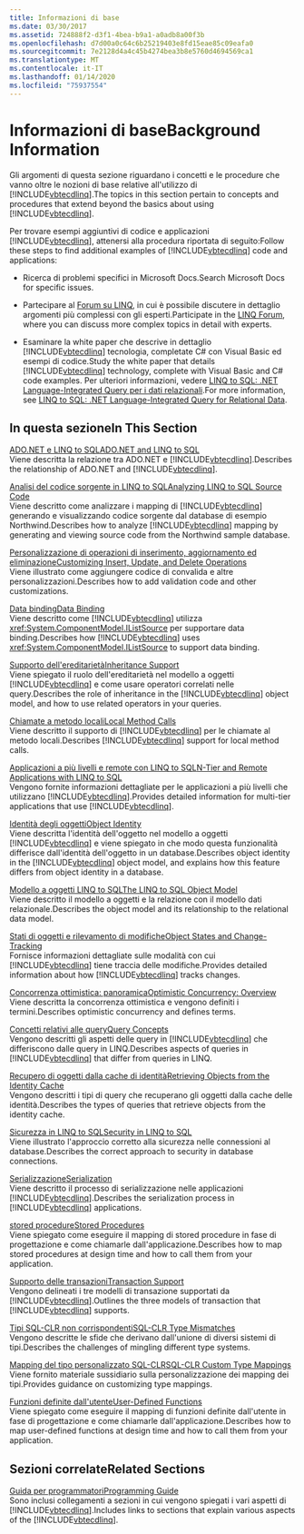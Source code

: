 ```yaml
---
title: Informazioni di base
ms.date: 03/30/2017
ms.assetid: 724888f2-d3f1-4bea-b9a1-a0adb8a00f3b
ms.openlocfilehash: d7d00a0c64c6b25219403e8fd15eae85c09eafa0
ms.sourcegitcommit: 7e2128d4a4c45b4274bea3b8e5760d4694569ca1
ms.translationtype: MT
ms.contentlocale: it-IT
ms.lasthandoff: 01/14/2020
ms.locfileid: "75937554"
---
```

# <a name="background-information"></a><span data-ttu-id="79d0e-102">Informazioni di base</span><span class="sxs-lookup"><span data-stu-id="79d0e-102">Background Information</span></span>
<span data-ttu-id="79d0e-103">Gli argomenti di questa sezione riguardano i concetti e le procedure che vanno oltre le nozioni di base relative all'utilizzo di [!INCLUDE[vbtecdlinq](../../../../../../includes/vbtecdlinq-md.md)].</span><span class="sxs-lookup"><span data-stu-id="79d0e-103">The topics in this section pertain to concepts and procedures that extend beyond the basics about using [!INCLUDE[vbtecdlinq](../../../../../../includes/vbtecdlinq-md.md)].</span></span>  
  
 <span data-ttu-id="79d0e-104">Per trovare esempi aggiuntivi di codice e applicazioni [!INCLUDE[vbtecdlinq](../../../../../../includes/vbtecdlinq-md.md)], attenersi alla procedura riportata di seguito:</span><span class="sxs-lookup"><span data-stu-id="79d0e-104">Follow these steps to find additional examples of [!INCLUDE[vbtecdlinq](../../../../../../includes/vbtecdlinq-md.md)] code and applications:</span></span>  
  
- <span data-ttu-id="79d0e-105">Ricerca di problemi specifici in Microsoft Docs.</span><span class="sxs-lookup"><span data-stu-id="79d0e-105">Search Microsoft Docs for specific issues.</span></span>  
  
- <span data-ttu-id="79d0e-106">Partecipare al [Forum su LINQ](https://go.microsoft.com/fwlink/?LinkId=76488), in cui è possibile discutere in dettaglio argomenti più complessi con gli esperti.</span><span class="sxs-lookup"><span data-stu-id="79d0e-106">Participate in the [LINQ Forum](https://go.microsoft.com/fwlink/?LinkId=76488), where you can discuss more complex topics in detail with experts.</span></span>  
  
- <span data-ttu-id="79d0e-107">Esaminare la white paper che descrive in dettaglio [!INCLUDE[vbtecdlinq](../../../../../../includes/vbtecdlinq-md.md)] tecnologia, completate C# con Visual Basic ed esempi di codice.</span><span class="sxs-lookup"><span data-stu-id="79d0e-107">Study the white paper that details [!INCLUDE[vbtecdlinq](../../../../../../includes/vbtecdlinq-md.md)] technology, complete with Visual Basic and C# code examples.</span></span> <span data-ttu-id="79d0e-108">Per ulteriori informazioni, vedere [LINQ to SQL: .NET Language-Integrated Query per i dati relazionali](https://go.microsoft.com/fwlink/?LinkId=93205).</span><span class="sxs-lookup"><span data-stu-id="79d0e-108">For more information, see [LINQ to SQL: .NET Language-Integrated Query for Relational Data](https://go.microsoft.com/fwlink/?LinkId=93205).</span></span>  
  
## <a name="in-this-section"></a><span data-ttu-id="79d0e-109">In questa sezione</span><span class="sxs-lookup"><span data-stu-id="79d0e-109">In This Section</span></span>  
 [<span data-ttu-id="79d0e-110">ADO.NET e LINQ to SQL</span><span class="sxs-lookup"><span data-stu-id="79d0e-110">ADO.NET and LINQ to SQL</span></span>](ado-net-and-linq-to-sql.md)  
 <span data-ttu-id="79d0e-111">Viene descritta la relazione tra ADO.NET e [!INCLUDE[vbtecdlinq](../../../../../../includes/vbtecdlinq-md.md)].</span><span class="sxs-lookup"><span data-stu-id="79d0e-111">Describes the relationship of ADO.NET and [!INCLUDE[vbtecdlinq](../../../../../../includes/vbtecdlinq-md.md)].</span></span>  
  
 [<span data-ttu-id="79d0e-112">Analisi del codice sorgente in LINQ to SQL</span><span class="sxs-lookup"><span data-stu-id="79d0e-112">Analyzing LINQ to SQL Source Code</span></span>](analyzing-linq-to-sql-source-code.md)  
 <span data-ttu-id="79d0e-113">Viene descritto come analizzare i mapping di [!INCLUDE[vbtecdlinq](../../../../../../includes/vbtecdlinq-md.md)] generando e visualizzando codice sorgente dal database di esempio Northwind.</span><span class="sxs-lookup"><span data-stu-id="79d0e-113">Describes how to analyze [!INCLUDE[vbtecdlinq](../../../../../../includes/vbtecdlinq-md.md)] mapping by generating and viewing source code from the Northwind sample database.</span></span>  
  
 [<span data-ttu-id="79d0e-114">Personalizzazione di operazioni di inserimento, aggiornamento ed eliminazione</span><span class="sxs-lookup"><span data-stu-id="79d0e-114">Customizing Insert, Update, and Delete Operations</span></span>](customizing-insert-update-and-delete-operations.md)  
 <span data-ttu-id="79d0e-115">Viene illustrato come aggiungere codice di convalida e altre personalizzazioni.</span><span class="sxs-lookup"><span data-stu-id="79d0e-115">Describes how to add validation code and other customizations.</span></span>  
  
 [<span data-ttu-id="79d0e-116">Data binding</span><span class="sxs-lookup"><span data-stu-id="79d0e-116">Data Binding</span></span>](data-binding.md)  
 <span data-ttu-id="79d0e-117">Viene descritto come [!INCLUDE[vbtecdlinq](../../../../../../includes/vbtecdlinq-md.md)] utilizza <xref:System.ComponentModel.IListSource> per supportare data binding.</span><span class="sxs-lookup"><span data-stu-id="79d0e-117">Describes how [!INCLUDE[vbtecdlinq](../../../../../../includes/vbtecdlinq-md.md)] uses <xref:System.ComponentModel.IListSource> to support data binding.</span></span>  
  
 [<span data-ttu-id="79d0e-118">Supporto dell'ereditarietà</span><span class="sxs-lookup"><span data-stu-id="79d0e-118">Inheritance Support</span></span>](inheritance-support.md)  
 <span data-ttu-id="79d0e-119">Viene spiegato il ruolo dell'ereditarietà nel modello a oggetti [!INCLUDE[vbtecdlinq](../../../../../../includes/vbtecdlinq-md.md)] e come usare operatori correlati nelle query.</span><span class="sxs-lookup"><span data-stu-id="79d0e-119">Describes the role of inheritance in the [!INCLUDE[vbtecdlinq](../../../../../../includes/vbtecdlinq-md.md)] object model, and how to use related operators in your queries.</span></span>  
  
 [<span data-ttu-id="79d0e-120">Chiamate a metodo locali</span><span class="sxs-lookup"><span data-stu-id="79d0e-120">Local Method Calls</span></span>](local-method-calls.md)  
 <span data-ttu-id="79d0e-121">Viene descritto il supporto di [!INCLUDE[vbtecdlinq](../../../../../../includes/vbtecdlinq-md.md)] per le chiamate al metodo locali.</span><span class="sxs-lookup"><span data-stu-id="79d0e-121">Describes [!INCLUDE[vbtecdlinq](../../../../../../includes/vbtecdlinq-md.md)] support for local method calls.</span></span>  
  
 [<span data-ttu-id="79d0e-122">Applicazioni a più livelli e remote con LINQ to SQL</span><span class="sxs-lookup"><span data-stu-id="79d0e-122">N-Tier and Remote Applications with LINQ to SQL</span></span>](n-tier-and-remote-applications-with-linq-to-sql.md)  
 <span data-ttu-id="79d0e-123">Vengono fornite informazioni dettagliate per le applicazioni a più livelli che utilizzano [!INCLUDE[vbtecdlinq](../../../../../../includes/vbtecdlinq-md.md)].</span><span class="sxs-lookup"><span data-stu-id="79d0e-123">Provides detailed information for multi-tier applications that use [!INCLUDE[vbtecdlinq](../../../../../../includes/vbtecdlinq-md.md)].</span></span>  
  
 [<span data-ttu-id="79d0e-124">Identità degli oggetti</span><span class="sxs-lookup"><span data-stu-id="79d0e-124">Object Identity</span></span>](object-identity.md)  
 <span data-ttu-id="79d0e-125">Viene descritta l'identità dell'oggetto nel modello a oggetti [!INCLUDE[vbtecdlinq](../../../../../../includes/vbtecdlinq-md.md)] e viene spiegato in che modo questa funzionalità differisce dall'identità dell'oggetto in un database.</span><span class="sxs-lookup"><span data-stu-id="79d0e-125">Describes object identity in the [!INCLUDE[vbtecdlinq](../../../../../../includes/vbtecdlinq-md.md)] object model, and explains how this feature differs from object identity in a database.</span></span>  
  
 [<span data-ttu-id="79d0e-126">Modello a oggetti LINQ to SQL</span><span class="sxs-lookup"><span data-stu-id="79d0e-126">The LINQ to SQL Object Model</span></span>](the-linq-to-sql-object-model.md)  
 <span data-ttu-id="79d0e-127">Viene descritto il modello a oggetti e la relazione con il modello dati relazionale.</span><span class="sxs-lookup"><span data-stu-id="79d0e-127">Describes the object model and its relationship to the relational data model.</span></span>  
  
 [<span data-ttu-id="79d0e-128">Stati di oggetti e rilevamento di modifiche</span><span class="sxs-lookup"><span data-stu-id="79d0e-128">Object States and Change-Tracking</span></span>](object-states-and-change-tracking.md)  
 <span data-ttu-id="79d0e-129">Fornisce informazioni dettagliate sulle modalità con cui [!INCLUDE[vbtecdlinq](../../../../../../includes/vbtecdlinq-md.md)] tiene traccia delle modifiche.</span><span class="sxs-lookup"><span data-stu-id="79d0e-129">Provides detailed information about how [!INCLUDE[vbtecdlinq](../../../../../../includes/vbtecdlinq-md.md)] tracks changes.</span></span>  
  
 [<span data-ttu-id="79d0e-130">Concorrenza ottimistica: panoramica</span><span class="sxs-lookup"><span data-stu-id="79d0e-130">Optimistic Concurrency: Overview</span></span>](optimistic-concurrency-overview.md)  
 <span data-ttu-id="79d0e-131">Viene descritta la concorrenza ottimistica e vengono definiti i termini.</span><span class="sxs-lookup"><span data-stu-id="79d0e-131">Describes optimistic concurrency and defines terms.</span></span>  
  
 [<span data-ttu-id="79d0e-132">Concetti relativi alle query</span><span class="sxs-lookup"><span data-stu-id="79d0e-132">Query Concepts</span></span>](query-concepts.md)  
 <span data-ttu-id="79d0e-133">Vengono descritti gli aspetti delle query in [!INCLUDE[vbtecdlinq](../../../../../../includes/vbtecdlinq-md.md)] che differiscono dalle query in LINQ.</span><span class="sxs-lookup"><span data-stu-id="79d0e-133">Describes aspects of queries in [!INCLUDE[vbtecdlinq](../../../../../../includes/vbtecdlinq-md.md)] that differ from queries in LINQ.</span></span>  
  
 [<span data-ttu-id="79d0e-134">Recupero di oggetti dalla cache di identità</span><span class="sxs-lookup"><span data-stu-id="79d0e-134">Retrieving Objects from the Identity Cache</span></span>](retrieving-objects-from-the-identity-cache.md)  
 <span data-ttu-id="79d0e-135">Vengono descritti i tipi di query che recuperano gli oggetti dalla cache delle identità.</span><span class="sxs-lookup"><span data-stu-id="79d0e-135">Describes the types of queries that retrieve objects from the identity cache.</span></span>  
  
 [<span data-ttu-id="79d0e-136">Sicurezza in LINQ to SQL</span><span class="sxs-lookup"><span data-stu-id="79d0e-136">Security in LINQ to SQL</span></span>](security-in-linq-to-sql.md)  
 <span data-ttu-id="79d0e-137">Viene illustrato l'approccio corretto alla sicurezza nelle connessioni al database.</span><span class="sxs-lookup"><span data-stu-id="79d0e-137">Describes the correct approach to security in database connections.</span></span>  
  
 [<span data-ttu-id="79d0e-138">Serializzazione</span><span class="sxs-lookup"><span data-stu-id="79d0e-138">Serialization</span></span>](serialization.md)  
 <span data-ttu-id="79d0e-139">Viene descritto il processo di serializzazione nelle applicazioni [!INCLUDE[vbtecdlinq](../../../../../../includes/vbtecdlinq-md.md)].</span><span class="sxs-lookup"><span data-stu-id="79d0e-139">Describes the serialization process in [!INCLUDE[vbtecdlinq](../../../../../../includes/vbtecdlinq-md.md)] applications.</span></span>  
  
 [<span data-ttu-id="79d0e-140">stored procedure</span><span class="sxs-lookup"><span data-stu-id="79d0e-140">Stored Procedures</span></span>](stored-procedures.md)  
 <span data-ttu-id="79d0e-141">Viene spiegato come eseguire il mapping di stored procedure in fase di progettazione e come chiamarle dall'applicazione.</span><span class="sxs-lookup"><span data-stu-id="79d0e-141">Describes how to map stored procedures at design time and how to call them from your application.</span></span>  
  
 [<span data-ttu-id="79d0e-142">Supporto delle transazioni</span><span class="sxs-lookup"><span data-stu-id="79d0e-142">Transaction Support</span></span>](transaction-support.md)  
 <span data-ttu-id="79d0e-143">Vengono delineati i tre modelli di transazione supportati da [!INCLUDE[vbtecdlinq](../../../../../../includes/vbtecdlinq-md.md)].</span><span class="sxs-lookup"><span data-stu-id="79d0e-143">Outlines the three models of transaction that [!INCLUDE[vbtecdlinq](../../../../../../includes/vbtecdlinq-md.md)] supports.</span></span>  
  
 [<span data-ttu-id="79d0e-144">Tipi SQL-CLR non corrispondenti</span><span class="sxs-lookup"><span data-stu-id="79d0e-144">SQL-CLR Type Mismatches</span></span>](sql-clr-type-mismatches.md)  
 <span data-ttu-id="79d0e-145">Vengono descritte le sfide che derivano dall'unione di diversi sistemi di tipi.</span><span class="sxs-lookup"><span data-stu-id="79d0e-145">Describes the challenges of mingling different type systems.</span></span>  
  
 [<span data-ttu-id="79d0e-146">Mapping del tipo personalizzato SQL-CLR</span><span class="sxs-lookup"><span data-stu-id="79d0e-146">SQL-CLR Custom Type Mappings</span></span>](sql-clr-custom-type-mappings.md)  
 <span data-ttu-id="79d0e-147">Viene fornito materiale sussidiario sulla personalizzazione dei mapping dei tipi.</span><span class="sxs-lookup"><span data-stu-id="79d0e-147">Provides guidance on customizing type mappings.</span></span>  
  
 [<span data-ttu-id="79d0e-148">Funzioni definite dall'utente</span><span class="sxs-lookup"><span data-stu-id="79d0e-148">User-Defined Functions</span></span>](user-defined-functions.md)  
 <span data-ttu-id="79d0e-149">Viene spiegato come eseguire il mapping di funzioni definite dall'utente in fase di progettazione e come chiamarle dall'applicazione.</span><span class="sxs-lookup"><span data-stu-id="79d0e-149">Describes how to map user-defined functions at design time and how to call them from your application.</span></span>  
  
## <a name="related-sections"></a><span data-ttu-id="79d0e-150">Sezioni correlate</span><span class="sxs-lookup"><span data-stu-id="79d0e-150">Related Sections</span></span>  
 [<span data-ttu-id="79d0e-151">Guida per programmatori</span><span class="sxs-lookup"><span data-stu-id="79d0e-151">Programming Guide</span></span>](programming-guide.md)  
 <span data-ttu-id="79d0e-152">Sono inclusi collegamenti a sezioni in cui vengono spiegati i vari aspetti di [!INCLUDE[vbtecdlinq](../../../../../../includes/vbtecdlinq-md.md)].</span><span class="sxs-lookup"><span data-stu-id="79d0e-152">Includes links to sections that explain various aspects of the [!INCLUDE[vbtecdlinq](../../../../../../includes/vbtecdlinq-md.md)].</span></span>
